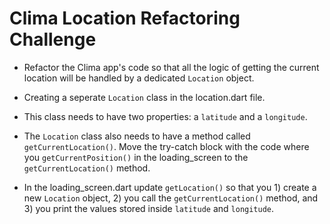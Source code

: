 # Clima Location Refactoring Challenge

* Refactor the Clima app's code so that all the logic of getting the current location will be handled by a dedicated ```Location``` object. 

* Creating a seperate ```Location``` class in the location.dart file. 

* This class needs to have two properties: a ```latitude``` and a ```longitude```. 

* The ```Location``` class also needs to have a method called ```getCurrentLocation()```. Move the try-catch block with the code where you ```getCurrentPosition()``` in the loading_screen to the ```getCurrentLocation()``` method. 

* In the loading_screen.dart update ```getLocation()``` so that you 1) create a new ```Location``` object, 2) you call the ```getCurrentLocation()``` method, and 3) you print the values stored inside ```latitude``` and ```longitude```. 
